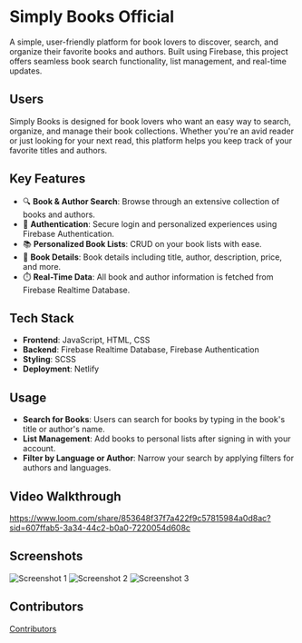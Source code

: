 # Simply Books Official

A simple, user-friendly platform for book lovers to discover, search, and organize their favorite books and authors. Built using Firebase, this project offers seamless book search functionality, list management, and real-time updates.

## Users

Simply Books is designed for book lovers who want an easy way to search, organize, and manage their book collections. Whether you're an avid reader or just looking for your next read, this platform helps you keep track of your favorite titles and authors.

## Key Features

- 🔍 **Book & Author Search**: Browse through an extensive collection of books and authors.
- 🔐 **Authentication**: Secure login and personalized experiences using Firebase Authentication.
- 📚 **Personalized Book Lists**: CRUD on your book lists with ease.
- 💬 **Book Details**: Book details including title, author, description, price, and more.
- ⏱️ **Real-Time Data**: All book and author information is fetched from Firebase Realtime Database.

## Tech Stack

- **Frontend**: JavaScript, HTML, CSS
- **Backend**: Firebase Realtime Database, Firebase Authentication
- **Styling**: SCSS
- **Deployment**: Netlify

## Usage

- **Search for Books**: Users can search for books by typing in the book's title or author's name.
- **List Management**: Add books to personal lists after signing in with your account.
- **Filter by Language or Author**: Narrow your search by applying filters for authors and languages.

## Video Walkthrough

https://www.loom.com/share/853648f37f7a422f9c57815984a0d8ac?sid=607ffab5-3a34-44c2-b0a0-7220054d608c

## Screenshots
![Screenshot 1](./Screenshots/Screenshot%202024-10-07%20at%207.11.45%20PM.png)
![Screenshot 2](./Screenshots/Screenshot%202024-10-07%20at%207.12.17%20PM.png)
![Screenshot 3](./Screenshots/Screenshot%202024-10-07%20at%207.12.32%20PM.png)


## Contributors

[Contributors](https://github.com/noahcallen/simply-books-official/graphs/contributors)
